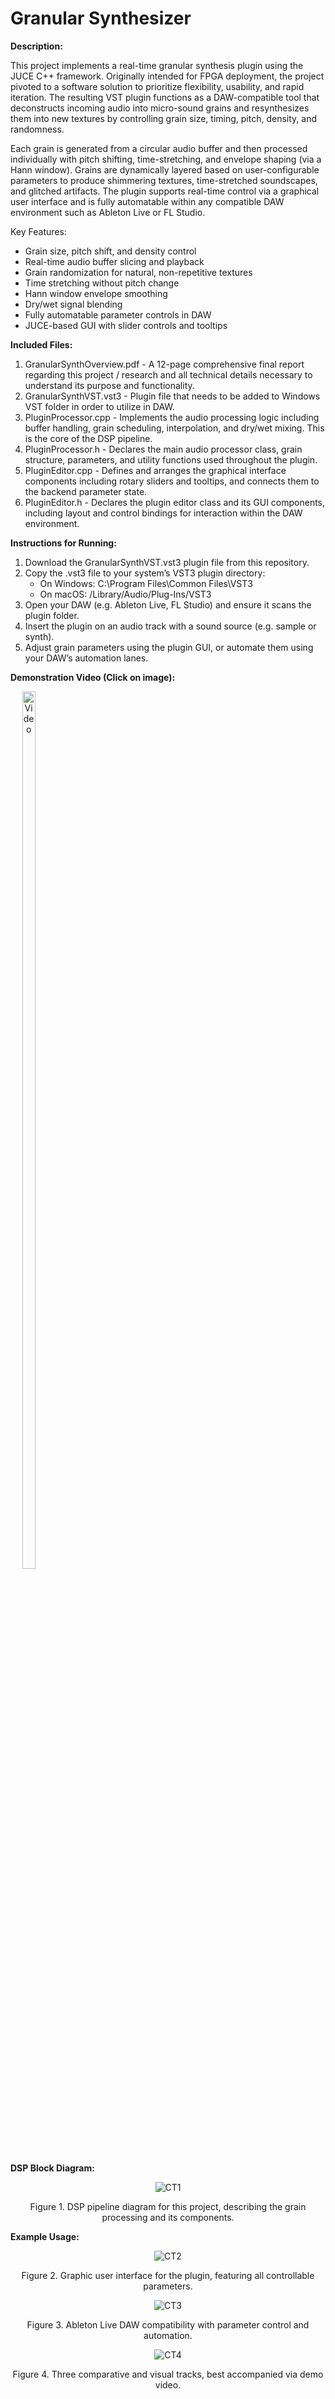 # Granular Synthesizer

**Description:**

This project implements a real-time granular synthesis plugin using the JUCE C++ framework. Originally intended for FPGA deployment, the project pivoted to a software solution to prioritize flexibility, usability, and rapid iteration. The resulting VST plugin functions as a DAW-compatible tool that deconstructs incoming audio into micro-sound grains and resynthesizes them into new textures by controlling grain size, timing, pitch, density, and randomness.

Each grain is generated from a circular audio buffer and then processed individually with pitch shifting, time-stretching, and envelope shaping (via a Hann window). Grains are dynamically layered based on user-configurable parameters to produce shimmering textures, time-stretched soundscapes, and glitched artifacts. The plugin supports real-time control via a graphical user interface and is fully automatable within any compatible DAW environment such as Ableton Live or FL Studio.

Key Features:

* Grain size, pitch shift, and density control
* Real-time audio buffer slicing and playback
* Grain randomization for natural, non-repetitive textures
* Time stretching without pitch change
* Hann window envelope smoothing
* Dry/wet signal blending
* Fully automatable parameter controls in DAW
* JUCE-based GUI with slider controls and tooltips


**Included Files:**

1. GranularSynthOverview.pdf - A 12-page comprehensive final report regarding this project / research and all technical details necessary to understand its purpose and functionality.
2. GranularSynthVST.vst3 - Plugin file that needs to be added to Windows VST folder in order to utilize in DAW.
3. PluginProcessor.cpp - Implements the audio processing logic including buffer handling, grain scheduling, interpolation, and dry/wet mixing. This is the core of the DSP pipeline.
4. PluginProcessor.h - Declares the main audio processor class, grain structure, parameters, and utility functions used throughout the plugin.
5. PluginEditor.cpp - Defines and arranges the graphical interface components including rotary sliders and tooltips, and connects them to the backend parameter state.
6. PluginEditor.h - Declares the plugin editor class and its GUI components, including layout and control bindings for interaction within the DAW environment.

**Instructions for Running:**
1. Download the GranularSynthVST.vst3 plugin file from this repository.
2. Copy the .vst3 file to your system’s VST3 plugin directory:
   - On Windows: C:\Program Files\Common Files\VST3
   - On macOS: /Library/Audio/Plug-Ins/VST3
3. Open your DAW (e.g. Ableton Live, FL Studio) and ensure it scans the plugin folder.
4. Insert the plugin on an audio track with a sound source (e.g. sample or synth).
5. Adjust grain parameters using the plugin GUI, or automate them using your DAW’s automation lanes.

**Demonstration Video (Click on image):**

<div align="center" style="position: relative; display: inline-block;">
  <a href="https://www.youtube.com/watch?v=B7rWbNovvGQ" title="Click to Watch Granular Synth Demo">
    <img src="https://img.youtube.com/vi/B7rWbNovvGQ/0.jpg" alt="Video" style="width: 60%; max-width: 400px;">
  </a>
</div>

**DSP Block Diagram:**

<p align="center">
  <img src="https://github.com/user-attachments/assets/906ee21a-c961-43c7-9b33-54000e604821" alt="CT1"> 
</p>

<p align="center">  
  Figure 1. DSP pipeline diagram for this project, describing the grain processing and its components.
</p>

**Example Usage:**

<p align="center">
  <img src="https://github.com/user-attachments/assets/30b5a977-9ddf-4f03-a9d0-339cd3763d08" alt="CT2"> 
</p>

<p align="center">  
  Figure 2. Graphic user interface for the plugin, featuring all controllable parameters.
</p>

<p align="center">
  <img src="https://github.com/user-attachments/assets/e7af8138-4c35-4ba0-b46a-53c6281de9b9" alt="CT3"> 
</p>

<p align="center">  
  Figure 3. Ableton Live DAW compatibility with parameter control and automation.
</p>

<p align="center">
  <img src="https://github.com/user-attachments/assets/7eee309c-c8c8-45d3-9568-c3525414a16f" alt="CT4"> 
</p>

<p align="center">  
  Figure 4. Three comparative and visual tracks, best accompanied via demo video.
</p>
